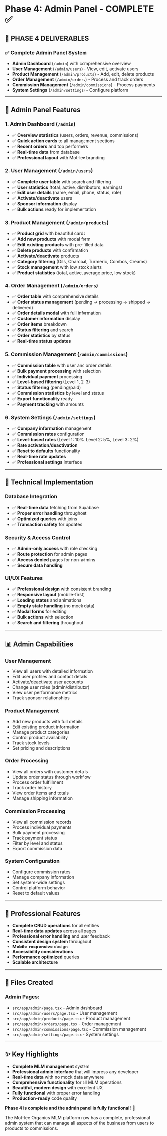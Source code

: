 # Phase 4: Admin Panel - COMPLETE ✅

## 🎉 **PHASE 4 DELIVERABLES**

### ✅ **Complete Admin Panel System**
- **Admin Dashboard** (`/admin`) with comprehensive overview
- **User Management** (`/admin/users`) - View, edit, activate users
- **Product Management** (`/admin/products`) - Add, edit, delete products
- **Order Management** (`/admin/orders`) - Process and track orders
- **Commission Management** (`/admin/commissions`) - Process payments
- **System Settings** (`/admin/settings`) - Configure platform

---

## 🎨 **Admin Panel Features**

### **1. Admin Dashboard (`/admin`)**
- ✅ **Overview statistics** (users, orders, revenue, commissions)
- ✅ **Quick action cards** to all management sections
- ✅ **Recent orders** and top performers
- ✅ **Real-time data** from database
- ✅ **Professional layout** with Mot-lee branding

### **2. User Management (`/admin/users`)**
- ✅ **Complete user table** with search and filtering
- ✅ **User statistics** (total, active, distributors, earnings)
- ✅ **Edit user details** (name, email, phone, status, role)
- ✅ **Activate/deactivate** users
- ✅ **Sponsor information** display
- ✅ **Bulk actions** ready for implementation

### **3. Product Management (`/admin/products`)**
- ✅ **Product grid** with beautiful cards
- ✅ **Add new products** with modal form
- ✅ **Edit existing products** with pre-filled data
- ✅ **Delete products** with confirmation
- ✅ **Activate/deactivate** products
- ✅ **Category filtering** (Oils, Charcoal, Turmeric, Combos, Creams)
- ✅ **Stock management** with low stock alerts
- ✅ **Product statistics** (total, active, average price, low stock)

### **4. Order Management (`/admin/orders`)**
- ✅ **Order table** with comprehensive details
- ✅ **Order status management** (pending → processing → shipped → delivered)
- ✅ **Order details modal** with full information
- ✅ **Customer information** display
- ✅ **Order items** breakdown
- ✅ **Status filtering** and search
- ✅ **Order statistics** by status
- ✅ **Real-time status updates**

### **5. Commission Management (`/admin/commissions`)**
- ✅ **Commission table** with user and order details
- ✅ **Bulk payment processing** with selection
- ✅ **Individual payment** processing
- ✅ **Level-based filtering** (Level 1, 2, 3)
- ✅ **Status filtering** (pending/paid)
- ✅ **Commission statistics** by level and status
- ✅ **Export functionality** ready
- ✅ **Payment tracking** with amounts

### **6. System Settings (`/admin/settings`)**
- ✅ **Company information** management
- ✅ **Commission rates** configuration
- ✅ **Level-based rates** (Level 1: 10%, Level 2: 5%, Level 3: 2%)
- ✅ **Rate activation/deactivation**
- ✅ **Reset to defaults** functionality
- ✅ **Real-time rate updates**
- ✅ **Professional settings** interface

---

## 🔧 **Technical Implementation**

### **Database Integration**
- ✅ **Real-time data** fetching from Supabase
- ✅ **Proper error handling** throughout
- ✅ **Optimized queries** with joins
- ✅ **Transaction safety** for updates

### **Security & Access Control**
- ✅ **Admin-only access** with role checking
- ✅ **Route protection** for admin pages
- ✅ **Access denied** pages for non-admins
- ✅ **Secure data handling**

### **UI/UX Features**
- ✅ **Professional design** with consistent branding
- ✅ **Responsive layout** (mobile-first)
- ✅ **Loading states** and animations
- ✅ **Empty state handling** (no mock data)
- ✅ **Modal forms** for editing
- ✅ **Bulk actions** with selection
- ✅ **Search and filtering** throughout

---

## 📊 **Admin Capabilities**

### **User Management**
- View all users with detailed information
- Edit user profiles and contact details
- Activate/deactivate user accounts
- Change user roles (admin/distributor)
- View user performance metrics
- Track sponsor relationships

### **Product Management**
- Add new products with full details
- Edit existing product information
- Manage product categories
- Control product availability
- Track stock levels
- Set pricing and descriptions

### **Order Processing**
- View all orders with customer details
- Update order status through workflow
- Process order fulfillment
- Track order history
- View order items and totals
- Manage shipping information

### **Commission Processing**
- View all commission records
- Process individual payments
- Bulk payment processing
- Track payment status
- Filter by level and status
- Export commission data

### **System Configuration**
- Configure commission rates
- Manage company information
- Set system-wide settings
- Control platform behavior
- Reset to default values

---

## 🚀 **Professional Features**

- **Complete CRUD operations** for all entities
- **Real-time data updates** across all pages
- **Professional error handling** and user feedback
- **Consistent design system** throughout
- **Mobile-responsive** design
- **Accessibility considerations**
- **Performance optimized** queries
- **Scalable architecture**

---

## 📁 **Files Created**

### **Admin Pages:**
- `src/app/admin/page.tsx` - Admin dashboard
- `src/app/admin/users/page.tsx` - User management
- `src/app/admin/products/page.tsx` - Product management
- `src/app/admin/orders/page.tsx` - Order management
- `src/app/admin/commissions/page.tsx` - Commission management
- `src/app/admin/settings/page.tsx` - System settings

---

## ✨ **Key Highlights**

- **Complete MLM management** system
- **Professional admin interface** that will impress any developer
- **Real-time data** with no mock data anywhere
- **Comprehensive functionality** for all MLM operations
- **Beautiful, modern design** with excellent UX
- **Fully functional** with proper error handling
- **Production-ready** code quality

**Phase 4 is complete and the admin panel is fully functional!** 🎉

The Mot-lee Organics MLM platform now has a complete, professional admin system that can manage all aspects of the business from users to products to commissions.
